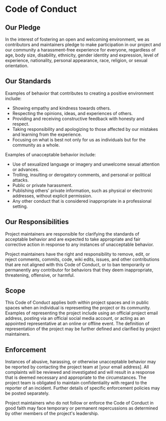 # Code of Conduct

## Our Pledge

In the interest of fostering an open and welcoming environment, we as
contributors and maintainers pledge to make participation in our project and our
community a harassment-free experience for everyone, regardless of age, body
size, disability, ethnicity, gender identity and expression, level of
experience, nationality, personal appearance, race, religion, or sexual
orientation.

## Our Standards

Examples of behavior that contributes to creating a positive environment
include:

- Showing empathy and kindness towards others.
- Respecting the opinions, ideas, and experiences of others.
- Providing and receiving constructive feedback with honesty and respect.
- Taking responsibility and apologizing to those affected by our mistakes and
  learning from the experience.
- Focusing on what is best not only for us as individuals but for the community
  as a whole.

Examples of unacceptable behavior include:

- Use of sexualized language or imagery and unwelcome sexual attention or
  advances.
- Trolling, insulting or derogatory comments, and personal or political attacks.
- Public or private harassment.
- Publishing others' private information, such as physical or electronic
  addresses, without explicit permission.
- Any other conduct that is considered inappropriate in a professional setting.

## Our Responsibilities

Project maintainers are responsible for clarifying the standards of acceptable
behavior and are expected to take appropriate and fair corrective action in
response to any instances of unacceptable behavior.

Project maintainers have the right and responsibility to remove, edit, or reject
comments, commits, code, wiki edits, issues, and other contributions that are
not aligned with this Code of Conduct, or to ban temporarily or permanently any
contributor for behaviors that they deem inappropriate, threatening, offensive,
or harmful.

## Scope

This Code of Conduct applies both within project spaces and in public spaces
when an individual is representing the project or its community. Examples of
representing the project include using an official project email address,
posting via an official social media account, or acting as an appointed
representative at an online or offline event. The definition of representation
of the project may be further defined and clarified by project maintainers.

## Enforcement

Instances of abusive, harassing, or otherwise unacceptable behavior may be
reported by contacting the project team at [your email address]. All complaints
will be reviewed and investigated and will result in a response that is deemed
necessary and appropriate to the circumstances. The project team is obligated to
maintain confidentiality with regard to the reporter of an incident. Further
details of specific enforcement policies may be posted separately.

Project maintainers who do not follow or enforce the Code of Conduct in good
faith may face temporary or permanent repercussions as determined by other
members of the project's leadership.
